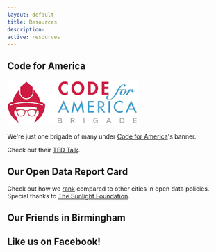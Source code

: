 ```yaml
---
layout: default
title: Resources
description: 
active: resources
---
```


Code for America
----------------

![Code for America Logo](/img/codeforamerica-logo.png)

We're just one brigade of many under [Code for America](http://www.codeforamerica.org/)'s banner.

Check out their [TED Talk](http://www.ted.com/talks/jennifer_pahlka_coding_a_better_government).


Our Open Data Report Card
-------------------------

Check out how we [rank](http://us-city.census.okfn.org/) compared to other cities in open data policies. Special thanks to [The Sunlight Foundation](http://sunlightfoundation.com/).


Our Friends in Birmingham
-------------------------


Like us on Facebook!
--------------------

<div id="fb-root"></div>
<script>
  (function(d, s, id) {
    var js, fjs = d.getElementsByTagName(s)[0];
    if (d.getElementById(id)) return;
    js = d.createElement(s); js.id = id;
    js.src = "//connect.facebook.net/en_US/sdk.js#xfbml=1&appId=301123456757812&version=v2.0";
    fjs.parentNode.insertBefore(js, fjs);
  }(document, 'script', 'facebook-jssdk'));
</script>
<div class="fb-like" data-href="https://www.facebook.com/Codeforbirmingham" data-width="100%" data-layout="standard" data-action="like" data-show-faces="true" data-share="true"></div>
